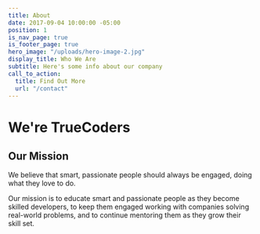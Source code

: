 ```yaml
---
title: About
date: 2017-09-04 10:00:00 -05:00
position: 1
is_nav_page: true
is_footer_page: true
hero_image: "/uploads/hero-image-2.jpg"
display_title: Who We Are
subtitle: Here's some info about our company
call_to_action:
  title: Find Out More
  url: "/contact"
---
```


# We're TrueCoders

## Our Mission

We believe that smart, passionate people should always be engaged, doing what they love to do.

Our mission is to educate smart and passionate people as they become skilled developers, to keep them engaged working with companies solving real-world problems, and to continue mentoring them as they grow their skill set.